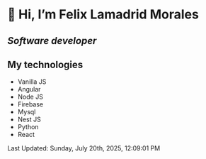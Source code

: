 #  👋 Hi, I’m Felix Lamadrid Morales
## _Software developer_

## My technologies
- Vanilla JS
- Angular
- Node JS
- Firebase
- Mysql
- Nest JS
- Python
- React

<!--RECENT_ACTIVITY:start-->
<!--RECENT_ACTIVITY:end-->
<!--RECENT_ACTIVITY:last_update-->
Last Updated: Sunday, July 20th, 2025, 12:09:01 PM
<!--RECENT_ACTIVITY:last_update_end-->
